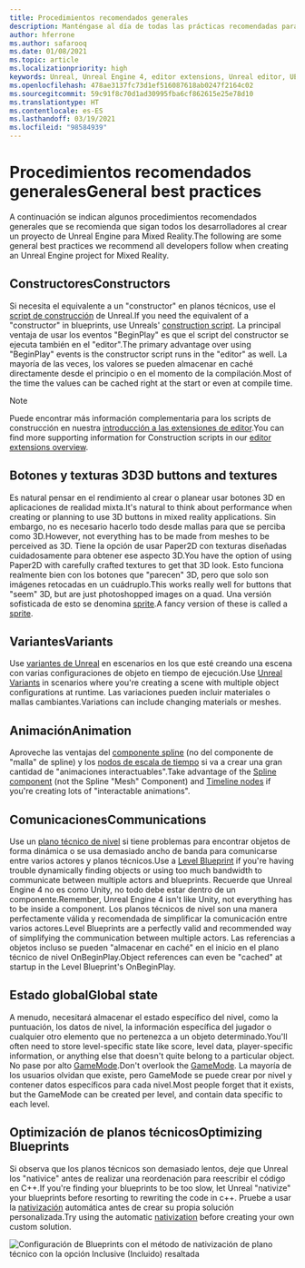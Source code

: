 ```yaml
---
title: Procedimientos recomendados generales
description: Manténgase al día de todas las prácticas recomendadas para desarrollar aplicaciones de realidad mixta en Unreal Engine.
author: hferrone
ms.author: safarooq
ms.date: 01/08/2021
ms.topic: article
ms.localizationpriority: high
keywords: Unreal, Unreal Engine 4, editor extensions, Unreal editor, UE4, HoloLens, HoloLens 2, mixed reality, development, documentation, guides, features, mixed reality headset, windows mixed reality headset, virtual reality headset, porting, upgrading
ms.openlocfilehash: 478ae3137fc73d1ef516087618ab0247f2164c02
ms.sourcegitcommit: 59c91f8c70d1ad30995fba6cf862615e25e78d10
ms.translationtype: HT
ms.contentlocale: es-ES
ms.lasthandoff: 03/19/2021
ms.locfileid: "98584939"
---
```

# <a name="general-best-practices"></a><span data-ttu-id="f9119-104">Procedimientos recomendados generales</span><span class="sxs-lookup"><span data-stu-id="f9119-104">General best practices</span></span>

<span data-ttu-id="f9119-105">A continuación se indican algunos procedimientos recomendados generales que se recomienda que sigan todos los desarrolladores al crear un proyecto de Unreal Engine para Mixed Reality.</span><span class="sxs-lookup"><span data-stu-id="f9119-105">The following are some general best practices we recommend all developers follow when creating an Unreal Engine project for Mixed Reality.</span></span>

## <a name="constructors"></a><span data-ttu-id="f9119-106">Constructores</span><span class="sxs-lookup"><span data-stu-id="f9119-106">Constructors</span></span>

<span data-ttu-id="f9119-107">Si necesita el equivalente a un "constructor" en planos técnicos, use el [script de construcción](https://docs.unrealengine.com/ProgrammingAndScripting/Blueprints/UserGuide/UserConstructionScript/index.html) de Unreal.</span><span class="sxs-lookup"><span data-stu-id="f9119-107">If you need the equivalent of a "constructor" in blueprints, use Unreals' [construction script](https://docs.unrealengine.com/ProgrammingAndScripting/Blueprints/UserGuide/UserConstructionScript/index.html).</span></span> <span data-ttu-id="f9119-108">La principal ventaja de usar los eventos "BeginPlay" es que el script del constructor se ejecuta también en el "editor".</span><span class="sxs-lookup"><span data-stu-id="f9119-108">The primary advantage over using "BeginPlay" events is the constructor script runs in the "editor" as well.</span></span> <span data-ttu-id="f9119-109">La mayoría de las veces, los valores se pueden almacenar en caché directamente desde el principio o en el momento de la compilación.</span><span class="sxs-lookup"><span data-stu-id="f9119-109">Most of the time the values can be cached right at the start or even at compile time.</span></span>

> [!NOTE]
> <span data-ttu-id="f9119-110">Puede encontrar más información complementaria para los scripts de construcción en nuestra [introducción a las extensiones de editor](unreal-editor-extensions.md#construction-scripts).</span><span class="sxs-lookup"><span data-stu-id="f9119-110">You can find more supporting information for Construction scripts in our [editor extensions overview](unreal-editor-extensions.md#construction-scripts).</span></span>

## <a name="3d-buttons-and-textures"></a><span data-ttu-id="f9119-111">Botones y texturas 3D</span><span class="sxs-lookup"><span data-stu-id="f9119-111">3D buttons and textures</span></span>

<span data-ttu-id="f9119-112">Es natural pensar en el rendimiento al crear o planear usar botones 3D en aplicaciones de realidad mixta.</span><span class="sxs-lookup"><span data-stu-id="f9119-112">It's natural to think about performance when creating or planning to use 3D buttons in mixed reality applications.</span></span> <span data-ttu-id="f9119-113">Sin embargo, no es necesario hacerlo todo desde mallas para que se perciba como 3D.</span><span class="sxs-lookup"><span data-stu-id="f9119-113">However, not everything has to be made from meshes to be perceived as 3D.</span></span> <span data-ttu-id="f9119-114">Tiene la opción de usar Paper2D con texturas diseñadas cuidadosamente para obtener ese aspecto 3D.</span><span class="sxs-lookup"><span data-stu-id="f9119-114">You have the option of using Paper2D with carefully crafted textures to get that 3D look.</span></span> <span data-ttu-id="f9119-115">Esto funciona realmente bien con los botones que "parecen" 3D, pero que solo son imágenes retocadas en un cuádruplo.</span><span class="sxs-lookup"><span data-stu-id="f9119-115">This works really well for buttons that "seem" 3D, but are just photoshopped images on a quad.</span></span> <span data-ttu-id="f9119-116">Una versión sofisticada de esto se denomina [sprite](https://docs.unrealengine.com/AnimatingObjects/Paper2D/Sprites/index.html).</span><span class="sxs-lookup"><span data-stu-id="f9119-116">A fancy version of these is called a [sprite](https://docs.unrealengine.com/AnimatingObjects/Paper2D/Sprites/index.html).</span></span>

## <a name="variants"></a><span data-ttu-id="f9119-117">Variantes</span><span class="sxs-lookup"><span data-stu-id="f9119-117">Variants</span></span>

<span data-ttu-id="f9119-118">Use [variantes de Unreal](https://docs.unrealengine.com/Basics/Levels/Variants/index.html) en escenarios en los que esté creando una escena con varias configuraciones de objeto en tiempo de ejecución.</span><span class="sxs-lookup"><span data-stu-id="f9119-118">Use [Unreal Variants](https://docs.unrealengine.com/Basics/Levels/Variants/index.html) in scenarios where you're creating a scene with multiple object configurations at runtime.</span></span> <span data-ttu-id="f9119-119">Las variaciones pueden incluir materiales o mallas cambiantes.</span><span class="sxs-lookup"><span data-stu-id="f9119-119">Variations can include changing materials or meshes.</span></span> 

## <a name="animation"></a><span data-ttu-id="f9119-120">Animación</span><span class="sxs-lookup"><span data-stu-id="f9119-120">Animation</span></span>

<span data-ttu-id="f9119-121">Aproveche las ventajas del [componente spline](https://docs.unrealengine.com/API/Runtime/Engine/Components/USplineComponent/index.html) (no del componente de "malla" de spline) y los [nodos de escala de tiempo](https://docs.unrealengine.com/ProgrammingAndScripting/Blueprints/UserGuide/Timelines/index.html) si va a crear una gran cantidad de "animaciones interactuables".</span><span class="sxs-lookup"><span data-stu-id="f9119-121">Take advantage of the [Spline component](https://docs.unrealengine.com/API/Runtime/Engine/Components/USplineComponent/index.html) (not the Spline "Mesh" Component) and [Timeline nodes](https://docs.unrealengine.com/ProgrammingAndScripting/Blueprints/UserGuide/Timelines/index.html) if you're creating lots of "interactable animations".</span></span> 

<!-- You can find a comprehensive [video tutorial here](https://www.youtube.com/watch?v=bWXI91FdMtk&ab_channel=DoubleCrossGames). -->

## <a name="communications"></a><span data-ttu-id="f9119-122">Comunicaciones</span><span class="sxs-lookup"><span data-stu-id="f9119-122">Communications</span></span>

<span data-ttu-id="f9119-123">Use un [plano técnico de nivel](https://docs.unrealengine.com/ProgrammingAndScripting/Blueprints/UserGuide/Types/LevelBlueprint/index.html) si tiene problemas para encontrar objetos de forma dinámica o se usa demasiado ancho de banda para comunicarse entre varios actores y planos técnicos.</span><span class="sxs-lookup"><span data-stu-id="f9119-123">Use a [Level Blueprint](https://docs.unrealengine.com/ProgrammingAndScripting/Blueprints/UserGuide/Types/LevelBlueprint/index.html) if you're having trouble dynamically finding objects or using too much bandwidth to communicate between multiple actors and blueprints.</span></span> <span data-ttu-id="f9119-124">Recuerde que Unreal Engine 4 no es como Unity, no todo debe estar dentro de un componente.</span><span class="sxs-lookup"><span data-stu-id="f9119-124">Remember, Unreal Engine 4 isn't like Unity, not everything has to be inside a component.</span></span> <span data-ttu-id="f9119-125">Los planos técnicos de nivel son una manera perfectamente válida y recomendada de simplificar la comunicación entre varios actores.</span><span class="sxs-lookup"><span data-stu-id="f9119-125">Level Blueprints are a perfectly valid and recommended way of simplifying the communication between multiple actors.</span></span> <span data-ttu-id="f9119-126">Las referencias a objetos incluso se pueden "almacenar en caché" en el inicio en el plano técnico de nivel OnBeginPlay.</span><span class="sxs-lookup"><span data-stu-id="f9119-126">Object references can even be "cached" at startup in the Level Blueprint's OnBeginPlay.</span></span>

## <a name="global-state"></a><span data-ttu-id="f9119-127">Estado global</span><span class="sxs-lookup"><span data-stu-id="f9119-127">Global state</span></span>

<span data-ttu-id="f9119-128">A menudo, necesitará almacenar el estado específico del nivel, como la puntuación, los datos de nivel, la información específica del jugador o cualquier otro elemento que no pertenezca a un objeto determinado.</span><span class="sxs-lookup"><span data-stu-id="f9119-128">You'll often need to store level-specific state like score, level data, player-specific information, or anything else that doesn't quite belong to a particular object.</span></span> <span data-ttu-id="f9119-129">No pase por alto [GameMode](https://docs.unrealengine.com/en-US/InteractiveExperiences/Framework/GameMode/index.html).</span><span class="sxs-lookup"><span data-stu-id="f9119-129">Don't overlook the [GameMode](https://docs.unrealengine.com/en-US/InteractiveExperiences/Framework/GameMode/index.html).</span></span> <span data-ttu-id="f9119-130">La mayoría de los usuarios olvidan que existe, pero GameMode se puede crear por nivel y contener datos específicos para cada nivel.</span><span class="sxs-lookup"><span data-stu-id="f9119-130">Most people forget that it exists, but the GameMode can be created per level, and contain data specific to each level.</span></span>

## <a name="optimizing-blueprints"></a><span data-ttu-id="f9119-131">Optimización de planos técnicos</span><span class="sxs-lookup"><span data-stu-id="f9119-131">Optimizing Blueprints</span></span>

<span data-ttu-id="f9119-132">Si observa que los planos técnicos son demasiado lentos, deje que Unreal los "nativice" antes de realizar una reordenación para reescribir el código en C++.</span><span class="sxs-lookup"><span data-stu-id="f9119-132">If you're finding your blueprints to be too slow, let Unreal "nativize" your blueprints before resorting to rewriting the code in c++.</span></span> <span data-ttu-id="f9119-133">Pruebe a usar la [nativización](https://docs.unrealengine.com/ProgrammingAndScripting/Blueprints/TechnicalGuide/NativizingBlueprints/index.html) automática antes de crear su propia solución personalizada.</span><span class="sxs-lookup"><span data-stu-id="f9119-133">Try using the automatic [nativization](https://docs.unrealengine.com/ProgrammingAndScripting/Blueprints/TechnicalGuide/NativizingBlueprints/index.html) before creating your own custom solution.</span></span>

![Configuración de Blueprints con el método de nativización de plano técnico con la opción Inclusive (Incluido) resaltada](images/unreal-general-practices-img-01.jpg)
